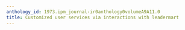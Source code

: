 ```yaml
---
anthology_id: 1973.ipm_journal-ir0anthology0volumeA9A11.0
title: Customized user services via interactions with leadermart
---
```

